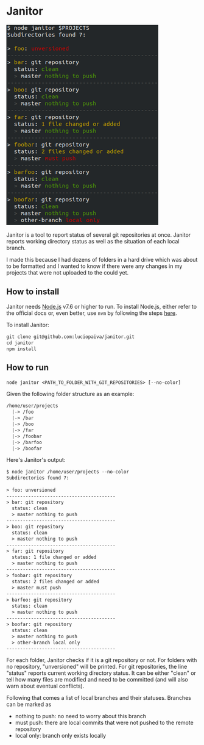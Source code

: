 
# Janitor

![Sample output](janitor.png)

Janitor is a tool to report status of several git repositories at once. Janitor reports working directory status as well as the situation of each local branch.

I made this because I had dozens of folders in a hard drive which was about to be formatted and I wanted to know if there were any changes in my projects that were not uploaded to the could yet.

## How to install

Janitor needs [Node.js](https://nodejs.org) v7.6 or higher to run. To install Node.js, either refer to the official docs or, even better, use `nvm` by following the steps [here](https://github.com/creationix/nvm).

To install Janitor:

    git clone git@github.com:luciopaiva/janitor.git
    cd janitor
    npm install

## How to run

    node janitor <PATH_TO_FOLDER_WITH_GIT_REPOSITORIES> [--no-color]

Given the following folder structure as an example:

    /home/user/projects
      |-> /foo
      |-> /bar
      |-> /boo
      |-> /far
      |-> /foobar
      |-> /barfoo
      |-> /boofar

Here's Janitor's output:

    $ node janitor /home/user/projects --no-color
    Subdirectories found 7:

    > foo: unversioned
    ----------------------------------------
    > bar: git repository
      status: clean
      > master nothing to push
    ----------------------------------------
    > boo: git repository
      status: clean
      > master nothing to push
    ----------------------------------------
    > far: git repository
      status: 1 file changed or added
      > master nothing to push
    ----------------------------------------
    > foobar: git repository
      status: 2 files changed or added
      > master must push
    ----------------------------------------
    > barfoo: git repository
      status: clean
      > master nothing to push
    ----------------------------------------
    > boofar: git repository
      status: clean
      > master nothing to push
      > other-branch local only
    ----------------------------------------

For each folder, Janitor checks if it is a git repository or not. For folders with no repository, "unversioned" will be printed. For git repositories, the line "status" reports current working directory status. It can be either "clean" or tell how many files are modified and need to be committed (and will also warn about eventual conflicts).

Following that comes a list of local branches and their statuses. Branches can be marked as

- nothing to push: no need to worry about this branch
- must push: there are local commits that were not pushed to the remote repository
- local only: branch only exists locally
